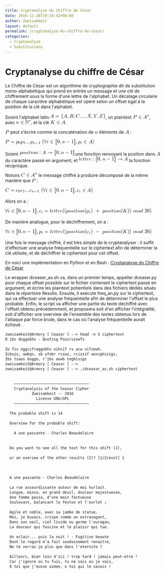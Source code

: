 ```yaml
---
title: Cryptanalyse du Chiffre de César
date: 2016-11-26T19:18:42+00:00
author: Zweisamkeit
layout: default
permalink: /cryptanalyse-du-chiffre-de-cesar/
categories:
  - Cryptanalyse
  - Substitutions
---
```

# Cryptanalyse du chiffre de César

Le Chiffre de César est un algorithme de cryptographie dit de substitution mono-alphabétique qui prend en entrée un message et une clé de chiffrement sous la forme d'une lettre de l'alphabet. Un décalage circulaire de chaque caractère alphabétique est opéré selon un offset égal à la position de la clé dans l'alphabet.

Soient l'alphabet latin ![](/img/dd223e2a4864e4d16d07e7d5ce8b847a.png)<!---  A = \{A,B,C,..,X,Y,Z\}  --->, un plaintext ![](/img/59844d1e66b4b4f7b185b5b937f27147.png)<!--- P \in A^n --->, avec ![](/img/2248b88d5dbc03c00fd16b6b03e93afe.png)<!--- n \in \mathbb{N}^* --->, et la clé ![](/img/bc8d48482408f30bc6f81c8ca520595c.png)<!--- K \in A --->.

![](/img/3b86bce1a7c7066ffd6cc158757c5f31.png)<!--- P ---> peut s'écrire comme la concaténation de ![](/img/09c8549da7b94951d4ae5ee005b82d4e.png)<!--- n ---> éléments de ![](/img/7435062052addb8b5dffaf90e5f34640.png)<!--- A ---> :

![](/img/9f3d1113e8088078d8b3ebf230c0a92f.png)<!---  P = p_0p_1...p_{n-1}\ (\forall i \in [\![0,n-1]\!], p_i \in A) --->

Soient ![](/img/d6eada2260f9e9aa9c8544c69142864c.png)<!---  position : A \rightarrow [\![0,n-1]\!] ---> une fonction renvoyant la position dans ![](/img/7435062052addb8b5dffaf90e5f34640.png)<!--- A ---> du caractère passé en argument, et ![](/img/a0a3b20fe9f2bb327fa34dc7cbdb11f9.png)<!---  lettre : [\![0,n-1]\!] \rightarrow A  ---> la fonction réciproque.

Notons ![](/img/834175e2e20855da95da5bf1166903ad.png)<!---  C\in A^n ---> le message chiffré à produire décomposé de la même manière que ![](/img/a2a78a4c79794b4b000e01f3dbc04a3b.png)<!---  P  ---> :

![](/img/dcc581a652a806a6d69e92d8977b6686.png)<!---  C = c_0c_1...c_{n-1}\ (\forall i \in [\![0,n-1]\!], c_i \in A) --->

Alors on a :

![](/img/f77ec8a1226fbd8f8ed846c7ef24a020.png)<!---  \forall i \in [\![0,n-1]\!], c_i = lettre((position(p_i)\ +\ position(K))\ mod\ 26) --->

De manière analogue, pour le déchiffrement, on a :

![](/img/a23e1e3f38edbbcd0acdeac736dc61d5.png)<!---  \forall i \in [\![0,n-1]\!], p_i = lettre((position(c_i)\ -\ position(K))\ mod\ 26) --->

Une fois le message chiffré, il est très simple de le cryptanalyser : il suffit d'effectuer une analyse fréquentielle sur le ciphertext afin de déterminer la clé utilisée, et de déchiffrer le ciphertext pour cet offset.

En voici une implémentation en Python et en Bash : [Cryptanalyse du Chiffre de César](https://github.com/zweisamkeit/Security/tree/master/Cryptanalysis/Ceasar)

Le wrapper dceaser_as.sh va, dans un premier temps, appeller dceaser.py pour chaque offset possible sur le fichier contenant le ciphertext passé en argument, et écrire les plaintext potientiels dans des fichiers dédiés situés dans le répertoire Results.
Ensuite, il exécute freq_an.py sur le ciphertext, qui va effectuer une analyse fréquentielle afin de déterminer l'offset le plus probable.
Enfin, le script va afficher une partie du texte déchiffré avec l'offset obtenu précédemment, et proposera soit d'en afficher l'intégralité, soit d'afficher une overview de l'ensemble des textes obtenus lors de l'attaque par force brute, dans le cas où l'analyse fréquentielle aurait échoué.
```
zweisamkeit@Armory [ Ceasar ] --> head -n 5 ciphertext 
O ibs doggobhs - Qvofzsg Psoirszowfs

Zo fis oggcifrwggobhs oihcif rs acw vifzowh.
Zcbuis, awbqs, sb ufobr rsiwz, rcizsif aoxsghisigs,
Ibs tsaas doggo, r'ibs aowb toghisigs
zweisamkeit@Armory [ Ceasar ] --> 
zweisamkeit@Armory [ Ceasar ] --> ./dceasar_as.sh ciphertext


	~~~~~~~~~~~~~~~~~~~~~~~~~~~~~~~~~~
	Cryptanalysis of the Ceasar Cipher
	        Zweisamkeit -- 2016       
	          License GNU/GPL
	~~~~~~~~~~~~~~~~~~~~~~~~~~~~~~~~~~

  The probable shift is 14

  Overview for the probable shift:

	A une passante - Charles Beaudelaire


  Do you want to see all the text for this shift (1),

  or an overiew of the other results (2)? [1/2/exit] 1



  A une passante - Charles Beaudelaire
  
  La rue assourdissante autour de moi hurlait.
  Longue, mince, en grand deuil, douleur majestueuse,
  Une femme passa, d'une main fastueuse
  Soulevant, balancant le feston et l'ourlet ;
  
  Agile et noble, avec sa jambe de statue.
  Moi, je buvais, crispe comme un extravagant,
  Dans son oeil, ciel livide ou germe l'ouragan,
  La douceur qui fascine et le plaisir qui tue.
  
  Un eclair... puis la nuit ! - Fugitive beaute
  Dont le regard m'a fait soudainement renaitre,
  Ne te verrai-je plus que dans l'eternite ?
  
  Ailleurs, bien loin d'ici ! trop tard ! jamais peut-etre !
  Car j'ignore ou tu fuis, tu ne sais ou je vais,
  O toi que j'eusse aimee, o toi qui le savais !
```
